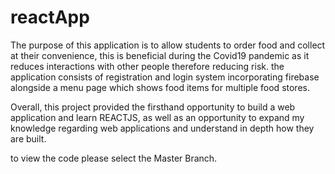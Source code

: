 # reactApp

The purpose of this application is to allow students to order food and collect at their convenience, this is beneficial during the Covid19 pandemic as it reduces interactions with other people therefore reducing risk. 
the application consists of registration and login system incorporating firebase alongside a menu page which shows food items for multiple food stores. 

Overall, this project provided the firsthand opportunity to build a web application and learn REACTJS, as well as an opportunity to expand my knowledge regarding web applications and understand in depth how they are built. 

to view the code please select the Master Branch. 
